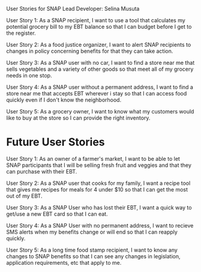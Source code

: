 User Stories for SNAP
Lead Developer: Selina Musuta

User Story 1: As a SNAP recipient,  I want to use a tool that calculates my potential grocery bill to my EBT balance so that I can budget before I get to the register.

User Story 2: As a food justice organizer, I want to alert SNAP recipients to changes in policy concerning benefits for that they can take action.

User Story 3: As a SNAP user with no car, I want to find a store near me that sells vegetables and a variety of other goods so that meet all of my grocery needs in one stop.

User Story 4:  As a SNAP user without a permanent address, I want to find a store near me that accepts EBT wherever i stay so that I can access food quickly even if I don't know the neighborhood.

User Story 5: As a grocery owner, I want to know what my customers would like to buy at the store so I can provide the right inventory.



Future User Stories
===================================================

User Story 1:  As an owner of a farmer's market, I want to be able to let SNAP participants that I will be selling fresh fruit and veggies and that they can purchase with their EBT.

User Story 2:  As a SNAP user that cooks for my family, I want a recipe tool that gives me recipes for meals for 4 under $10 so that I can get the most out of my EBT.

User Story 3: As a SNAP User who has lost their EBT, I want a quick way to get/use a new EBT card so that I can eat.

User Story 4: As a SNAP User with no permanent address, I want to recieve SMS alerts when my benefits change or will end so that I can reapply quickly.

User Story 5: As a long time food stamp recipient, I want to know any changes to SNAP benefits so that I can see any changes in legislation, application requirements, etc that apply to me.